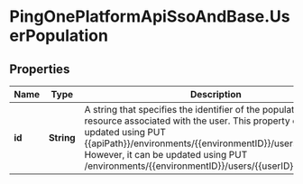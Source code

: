 # PingOnePlatformApiSsoAndBase.UserPopulation

## Properties

Name | Type | Description | Notes
------------ | ------------- | ------------- | -------------
**id** | **String** | A string that specifies the identifier of the population resource associated with the user. This property cannot be updated using PUT {{apiPath}}/environments/{{environmentID}}/users/{{userID}}. However, it can be updated using PUT /environments/{{environmentID}}/users/{{userID}}/population. | 


